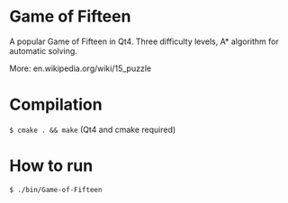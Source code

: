 # Game of Fifteen
A popular Game of Fifteen in Qt4. Three difficulty levels, A* algorithm for automatic solving.

More: en.wikipedia.org/wiki/15_puzzle

# Compilation
```$ cmake . && make``` (Qt4 and cmake required)

# How to run
```$ ./bin/Game-of-Fifteen```
